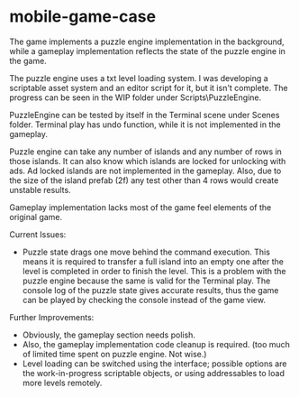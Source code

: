 # mobile-game-case

The game implements a puzzle engine implementation in the background, while a gameplay implementation reflects the state of the puzzle engine in the game. 

The puzzle engine uses a txt level loading system. I was developing a scriptable asset system and an editor script for it, but it isn't complete. The progress can be seen in the WIP folder under Scripts\PuzzleEngine.

PuzzleEngine can be tested by itself in the Terminal scene under Scenes folder. Terminal play has undo function, while it is not implemented in the gameplay.

Puzzle engine can take any number of islands and any number of rows in those islands. It can also know which islands are locked for unlocking with ads. Ad locked islands are not implemented in the gameplay. Also, due to the size of the island prefab (2f) any test other than 4 rows would create unstable results.

Gameplay implementation lacks most of the game feel elements of the original game.

Current Issues:

* Puzzle state drags one move behind the command execution. This means it is required to transfer a full island into an empty one after the level is completed in order to finish the level. This is a problem with the puzzle engine because the same is valid for the Terminal play. The console log of the puzzle state gives accurate results, thus the game can be played by checking the console instead of the game view.

Further Improvements:

* Obviously, the gameplay section needs polish.
* Also, the gameplay implementation code cleanup is required. (too much of limited time spent on puzzle engine. Not wise.)
* Level loading can be switched using the interface; possible options are the work-in-progress scriptable objects, or using addressables to load more levels remotely.

